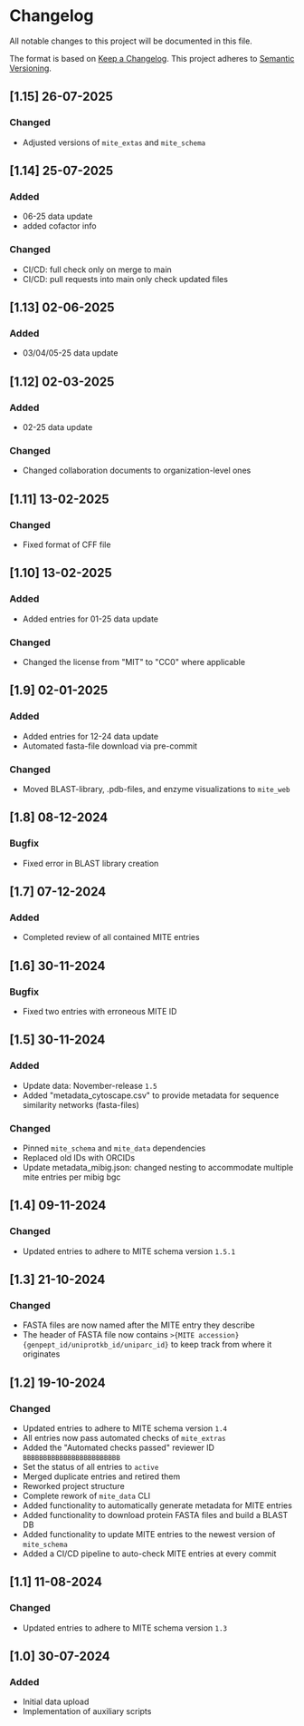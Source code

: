 # Changelog

All notable changes to this project will be documented in this file.

The format is based on [Keep a Changelog](https://keepachangelog.com/en/1.0.0/).
This project adheres to [Semantic Versioning](https://semver.org/spec/v2.0.0.html).

## [1.15] 26-07-2025

### Changed

- Adjusted versions of `mite_extas` and `mite_schema`

## [1.14] 25-07-2025

### Added

- 06-25 data update
- added cofactor info

### Changed

- CI/CD: full check only on merge to main
- CI/CD: pull requests into main only check updated files

## [1.13] 02-06-2025

### Added

- 03/04/05-25 data update

## [1.12] 02-03-2025

### Added

- 02-25 data update

### Changed

- Changed collaboration documents to organization-level ones

## [1.11] 13-02-2025

### Changed

- Fixed format of CFF file

## [1.10] 13-02-2025

### Added

- Added entries for 01-25 data update

### Changed

- Changed the license from "MIT" to "CC0" where applicable

## [1.9] 02-01-2025

### Added

- Added entries for 12-24 data update
- Automated fasta-file download via pre-commit

### Changed

- Moved BLAST-library, .pdb-files, and enzyme visualizations to `mite_web`

## [1.8] 08-12-2024

### Bugfix

- Fixed error in BLAST library creation

## [1.7] 07-12-2024

### Added

- Completed review of all contained MITE entries

## [1.6] 30-11-2024

### Bugfix

- Fixed two entries with erroneous MITE ID

## [1.5] 30-11-2024

### Added

- Update data: November-release `1.5`
- Added "metadata_cytoscape.csv" to provide metadata for sequence similarity networks (fasta-files)

### Changed

- Pinned `mite_schema` and `mite_data` dependencies
- Replaced old IDs with ORCIDs
- Update metadata_mibig.json: changed nesting to accommodate multiple mite entries per mibig bgc

## [1.4] 09-11-2024

### Changed

- Updated entries to adhere to MITE schema version `1.5.1`

## [1.3] 21-10-2024

### Changed

- FASTA files are now named after the MITE entry they describe
- The header of FASTA file now contains `>{MITE accession} {genpept_id/uniprotkb_id/uniparc_id}` to keep track from where it originates

## [1.2] 19-10-2024

### Changed

- Updated entries to adhere to MITE schema version `1.4`
- All entries now pass automated checks of `mite_extras`
- Added the "Automated checks passed" reviewer ID `BBBBBBBBBBBBBBBBBBBBBBBB`
- Set the status of all entries to `active`
- Merged duplicate entries and retired them
- Reworked project structure
- Complete rework of `mite_data` CLI
- Added functionality to automatically generate metadata for MITE entries
- Added functionality to download protein FASTA files and build a BLAST DB
- Added functionality to update MITE entries to the newest version of `mite_schema`
- Added a CI/CD pipeline to auto-check MITE entries at every commit

## [1.1] 11-08-2024

### Changed

- Updated entries to adhere to MITE schema version `1.3`

## [1.0] 30-07-2024

### Added

- Initial data upload
- Implementation of auxiliary scripts
